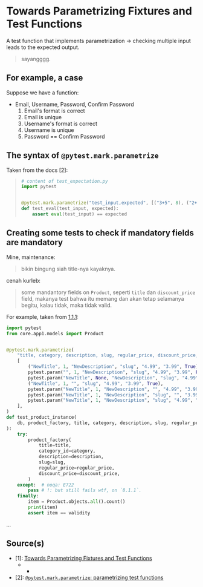 # Towards Parametrizing Fixtures and Test Functions

A test function that implements parametrization -> checking multiple input leads to the expected output.

> sayangggg.

## For example, a case

Suppose we have a function:

- Email, Username, Password, Confirm Password
  1. Email's format is correct
  2. Email is unique
  3. Username's format is correct
  4. Username is unique
  5. Password == Confirm Password

## The syntax of `@pytest.mark.parametrize`

Taken from the docs [2]:
>
> ```python
> # content of test_expectation.py
> import pytest
> 
> 
> @pytest.mark.parametrize("test_input,expected", [("3+5", 8), ("2+4", 6), ("6*9", 54)])
> def test_eval(test_input, expected):
>     assert eval(test_input) == expected
> ```

## Creating some tests to check if mandatory fields are mandatory

Mine, maintenance:
> bikin bingung siah title-nya kayaknya.

cenah kurleb:
> some mandantory fields on `Product`, seperti `title` dan `discount_price` field, makanya test bahwa itu memang dan akan tetap selamanya begitu, kalau tidak, maka tidak valid.

For example, taken from [1.1.1]:

```python
import pytest
from core.app1.models import Product


@pytest.mark.parametrize(
    "title, category, description, slug, regular_price, discount_price, validity",
    [
        ("NewTitle", 1, "NewDescription", "slug", "4.99", "3.99", True),
        pytest.param("", 1, "NewDescription", "slug", "4.99", "3.99", False, marks=pytest.mark.xfail),
        pytest.param("NewTitle", None, "NewDescription", "slug", "4.99", "3.99", False, marks=pytest.mark.xfail),
        ("NewTitle", 1, "", "slug", "4.99", "3.99", True),
        pytest.param("NewTitle", 1, "NewDescription", "", "4.99", "3.99", False, marks=pytest.mark.xfail),
        pytest.param("NewTitle", 1, "NewDescription", "slug", "", "3.99", False, marks=pytest.mark.xfail),
        pytest.param("NewTitle", 1, "NewDescription", "slug", "4.99", "", False, marks=pytest.mark.xfail),
    ],
)
def test_product_instance(
    db, product_factory, title, category, description, slug, regular_price, discount_price, validity
):
    try:
        product_factory(
            title=title,
            category_id=category,
            description=description,
            slug=slug,
            regular_price=regular_price,
            discount_price=discount_price,
        )
    except:  # noqa: E722
        pass # !: but still fails wtf, on `8.1.1`.
    finally:
        item = Product.objects.all().count()
        print(item)
        assert item == validity
```

...

## Source(s)

- [1]: [Towards Parametrizing Fixtures and Test Functions](https://www.youtube.com/watch?v=APhI43fyRHI&list=PLOLrQ9Pn6caw3ilqDR8_qezp76QuEOlHY&index=8)
  - [1.1]: ...
    - [1.1.1]: [`test_ex5.py`](https://github.com/bal-sm/pytest-mastery-with-django/blob/bal_fixes/Part-4%20Parametrizing/tests/test_ex5.py)
- [2]: [`@pytest.mark.parametrize`: parametrizing test functions](https://docs.pytest.org/en/8.1.x/how-to/parametrize.html#pytest-mark-parametrize-parametrizing-test-functions)
